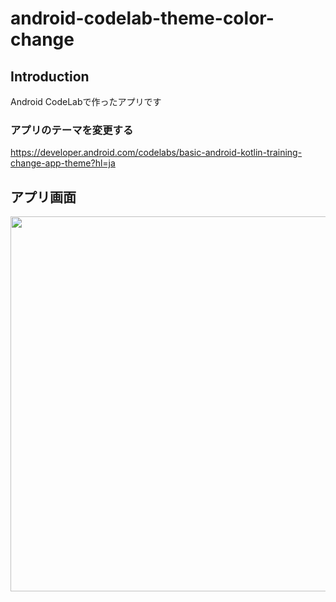 # android-codelab-theme-color-change

Introduction
------------
Android CodeLabで作ったアプリです  
  
### アプリのテーマを変更する ###  
https://developer.android.com/codelabs/basic-android-kotlin-training-change-app-theme?hl=ja
  

アプリ画面
----  
<img src="https://user-images.githubusercontent.com/88254716/197058169-0eb348ac-5461-4615-93f9-dbbc14441134.png" width="600">
